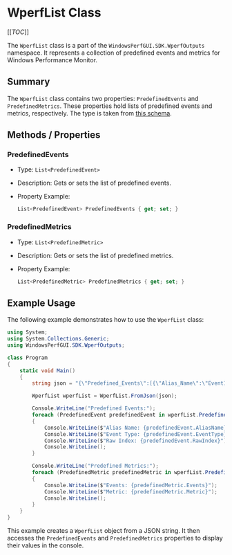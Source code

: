 # WperfList Class

[[_TOC_]]

The `WperfList` class is a part of the `WindowsPerfGUI.SDK.WperfOutputs` namespace. It represents a collection of predefined events and metrics for Windows Performance Monitor.

## Summary

The `WperfList` class contains two properties: `PredefinedEvents` and `PredefinedMetrics`. These properties hold lists of predefined events and metrics, respectively.
The type is taken from [this schema](https://gitlab.com/Linaro/WindowsPerf/windowsperf/-/blob/sampling/wperf-scripts/tests/schemas/wperf.list.schema).

## Methods / Properties

### PredefinedEvents

- Type: `List<PredefinedEvent>`
- Description: Gets or sets the list of predefined events.
- Property Example:

  ```csharp
  List<PredefinedEvent> PredefinedEvents { get; set; }
  ```

### PredefinedMetrics

- Type: `List<PredefinedMetric>`
- Description: Gets or sets the list of predefined metrics.
- Property Example:

  ```csharp
  List<PredefinedMetric> PredefinedMetrics { get; set; }
  ```

## Example Usage

The following example demonstrates how to use the `WperfList` class:

```csharp
using System;
using System.Collections.Generic;
using WindowsPerfGUI.SDK.WperfOutputs;

class Program
{
    static void Main()
    {
        string json = "{\"Predefined_Events\":[{\"Alias_Name\":\"Event1\",\"Event_Type\":\"Type1\",\"Raw_Index\":\"Index1\"}],\"Predefined_Metrics\":[{\"Events\":\"Event1\",\"Metric\":\"Metric1\"}]}";

        WperfList wperfList = WperfList.FromJson(json);

        Console.WriteLine("Predefined Events:");
        foreach (PredefinedEvent predefinedEvent in wperfList.PredefinedEvents)
        {
            Console.WriteLine($"Alias Name: {predefinedEvent.AliasName}");
            Console.WriteLine($"Event Type: {predefinedEvent.EventType}");
            Console.WriteLine($"Raw Index: {predefinedEvent.RawIndex}");
            Console.WriteLine();
        }

        Console.WriteLine("Predefined Metrics:");
        foreach (PredefinedMetric predefinedMetric in wperfList.PredefinedMetrics)
        {
            Console.WriteLine($"Events: {predefinedMetric.Events}");
            Console.WriteLine($"Metric: {predefinedMetric.Metric}");
            Console.WriteLine();
        }
    }
}
```

This example creates a `WperfList` object from a JSON string. It then accesses the `PredefinedEvents` and `PredefinedMetrics` properties to display their values in the console.

